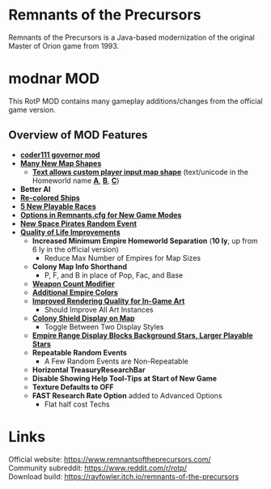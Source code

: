# Remnants of the Precursors

Remnants of the Precursors is a Java-based modernization of the original Master of Orion game from 1993.

# modnar MOD

This RotP MOD contains many gameplay additions/changes from the official game version.<br/>

## Overview of MOD Features

- [**coder111 governor mod**](https://github.com/coder111111/rotp-public)
- [**Many New Map Shapes**](https://i.imgur.com/115jnZb.png)
    - [**Text allows custom player input map shape**](https://i.imgur.com/J5Wr3yL.png) (text/unicode in the Homeworld name [**A**](https://i.imgur.com/UUpH1TK.png), [**B**](https://i.imgur.com/JsZp69f.png), [**C**](https://i.imgur.com/tjkhdYP.png))
- **Better AI**
- [**Re-colored Ships**](https://reddit.com/r/rotp/comments/gli5z5/rotp_recolored_ship_design_sets_download/)
- [**5 New Playable Races**](https://i.imgur.com/K1KRTzh.jpg)
- [**Options in Remnants.cfg for New Game Modes**](https://i.imgur.com/fQSRrch.png)
- [**New Space Pirates Random Event**](https://i.imgur.com/jBu21Pt.png)
- [**Quality of Life Improvements**](https://i.imgur.com/lBAVLpV.png)
    - **Increased Minimum Empire Homeworld Separation** (**10 ly**, up from 6 ly in the official version)
        - Reduce Max Number of Empires for Map Sizes
    - **Colony Map Info Shorthand**
        - P, F, and B in place of Pop, Fac, and Base
    - [**Weapon Count Modifier**](https://i.imgur.com/YHfMdMG.png)
    - [**Additional Empire Colors**](https://i.imgur.com/3XH7OsF.png)
    - [**Improved Rendering Quality for In-Game Art**](https://i.imgur.com/Yinhuw5.png)
        - Should Improve All Art Instances
    - [**Colony Shield Display on Map**](https://i.imgur.com/QBUHiV4.png)
        - Toggle Between Two Display Styles
    - [**Empire Range Display Blocks Background Stars, Larger Playable Stars**](https://i.imgur.com/Svbk2fv.png)
    - **Repeatable Random Events**
        - A Few Random Events are Non-Repeatable
    - **Horizontal TreasuryResearchBar**
    - **Disable Showing Help Tool-Tips at Start of New Game**
    - **Texture Defaults to OFF**
    - **FAST Research Rate Option** added to Advanced Options
        - Flat half cost Techs
    


# Links
Official website: https://www.remnantsoftheprecursors.com/<br/>
Community subreddit: https://www.reddit.com/r/rotp/<br/>
Download build: https://rayfowler.itch.io/remnants-of-the-precursors
